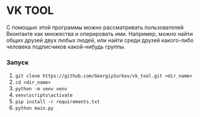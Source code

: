 # VK TOOL

С помощью этой программы можно рассматривать пользователей Вконтакте
как множества и оперировать ими. Например, можно найти общих друзей двух любых людей,
или найти среди друзей какого-либо человека подписчиков какой-нибудь группы.

### Запуск
1. `git clone https://github.com/GeorgiySurkov/vk_tool.git <dir_name>`
2. `cd <dir_name>`
3. `python -m venv venv`
4. `venv\scripts\activate`
5. `pip install -r requirements.txt`
6. `python main.py`

